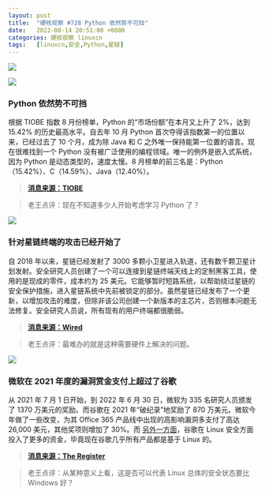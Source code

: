 ```yaml
---
layout: post
title:	"硬核观察 #728 Python 依然势不可挡"
date:	2022-08-14 20:51:00 +0800 
categories:	硬核观察 linuxcn 
tags:	[linuxcn,安全,Python,星链]
---
```



![](/Asserts/Images//attachment/album/202208/14/205038bk8c2313x722x7z0.jpg)


![](/Asserts/Images//attachment/album/202208/14/205048t4qlx61w6qi2g77m.jpg)


### Python 依然势不可挡


根据 TIOBE 指数 8 月份榜单，Python 的“市场份额”在本月又上升了 2%，达到 15.42% 的历史最高水平。自去年 10 月 Python 首次夺得该指数第一的位置以来，已经过去了 10 个月，成为除 Java 和 C 之外唯一保持能第一位置的语言。现在很难找到一个 Python 没有被广泛使用的编程领域。唯一的例外是嵌入式系统，因为 Python 是动态类型的，速度太慢。8 月榜单的前三名是：Python（15.42%）、C（14.59%）、Java（12.40%）。



> 
> **[消息来源：TIOBE](https://www.tiobe.com/tiobe-index/)**
> 
> 
> 



> 
> 老王点评：现在不知道多少人开始考虑学习 Python 了？
> 
> 
> 


![](/Asserts/Images//attachment/album/202208/14/205104gqeaelnrlaxywq4v.jpg)


### 针对星链终端的攻击已经开始了


自 2018 年以来，星链已经发射了 3000 多颗小卫星进入轨道，还有数千颗卫星计划发射。安全研究人员创建了一个可以连接到星链终端天线上的定制黑客工具，使用的是现成的零件，成本约为 25 美元。它能够暂时短路系统，以帮助绕过星链的安全保护措施，进入星链系统中先前被锁定的部分。虽然星链已经发布了一个更新，以增加攻击的难度，但除非该公司创建一个新版本的主芯片，否则根本问题无法修复。安全研究人员说，所有现有的用户终端都很脆弱。



> 
> **[消息来源：Wired](https://www.wired.com/story/starlink-internet-dish-hack/)**
> 
> 
> 



> 
> 老王点评：最难办的就是这种需要硬件上解决的问题。
> 
> 
> 


![](/Asserts/Images//attachment/album/202208/14/205120h9ca6j06xj0q9qz1.jpg)


### 微软在 2021 年度的漏洞赏金支付上超过了谷歌


从 2021 年 7 月 1 日开始，到 2022 年 6 月 30 日，微软为 335 名研究人员颁发了 1370 万美元的奖励。而谷歌在 2021 年“破纪录”地奖励了 870 万美元。微软今年做了一些改变，为其 Office 365 产品线中出现的高影响漏洞多支付了高达 26,000 美元，其他奖项则增加了 30%。而 [另外一方面](https://www.theregister.com/2022/08/10/google_bug_bounty_boss/)，谷歌在 Linux 安全方面投入了更多的资金，毕竟现在谷歌几乎所有产品都是基于 Linux 的。



> 
> **[消息来源：The Register](https://www.theregister.com/2022/08/12/microsoft_bug_bounty/)**
> 
> 
> 



> 
> 老王点评：从某种意义上看，这是否可以代表 Linux 总体的安全状态要比 Windows 好？
> 
> 
>
